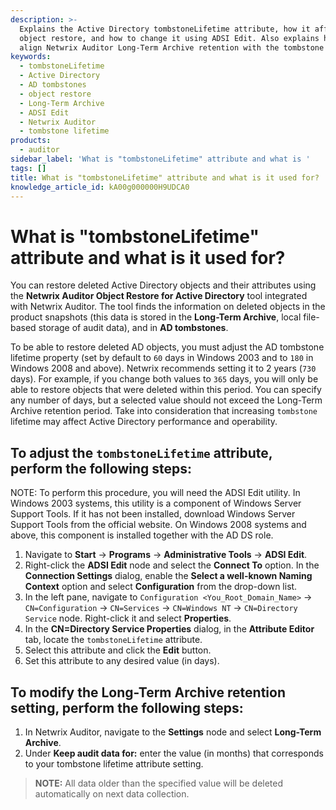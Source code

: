 ```yaml
---
description: >-
  Explains the Active Directory tombstoneLifetime attribute, how it affects
  object restore, and how to change it using ADSI Edit. Also explains how to
  align Netwrix Auditor Long-Term Archive retention with the tombstone lifetime.
keywords:
  - tombstoneLifetime
  - Active Directory
  - AD tombstones
  - object restore
  - Long-Term Archive
  - ADSI Edit
  - Netwrix Auditor
  - tombstone lifetime
products:
  - auditor
sidebar_label: 'What is "tombstoneLifetime" attribute and what is '
tags: []
title: What is "tombstoneLifetime" attribute and what is it used for?
knowledge_article_id: kA00g000000H9UDCA0
---
```


# What is "tombstoneLifetime" attribute and what is it used for?

You can restore deleted Active Directory objects and their attributes using the **Netwrix Auditor Object Restore for Active Directory** tool integrated with Netwrix Auditor. The tool finds the information on deleted objects in the product snapshots (this data is stored in the **Long-Term Archive**, local file-based storage of audit data), and in **AD tombstones**.

To be able to restore deleted AD objects, you must adjust the AD tombstone lifetime property (set by default to `60` days in Windows 2003 and to `180` in Windows 2008 and above). Netwrix recommends setting it to 2 years (`730` days). For example, if you change both values to `365` days, you will only be able to restore objects that were deleted within this period. You can specify any number of days, but a selected value should not exceed the Long-Term Archive retention period. Take into consideration that increasing `tombstone` lifetime may affect Active Directory performance and operability.

## To adjust the `tombstoneLifetime` attribute, perform the following steps:

NOTE: To perform this procedure, you will need the ADSI Edit utility. In Windows 2003 systems, this utility is a component of Windows Server Support Tools. If it has not been installed, download Windows Server Support Tools from the official website. On Windows 2008 systems and above, this component is installed together with the AD DS role.

1. Navigate to **Start** -> **Programs** -> **Administrative Tools** -> **ADSI Edit**.
2. Right-click the **ADSI Edit** node and select the **Connect To** option. In the **Connection Settings** dialog, enable the **Select a well-known Naming Context** option and select **Configuration** from the drop-down list.
3. In the left pane, navigate to `Configuration <You_Root_Domain_Name>` -> `CN=Configuration` -> `CN=Services` -> `CN=Windows NT` -> `CN=Directory Service` node. Right-click it and select **Properties**.
4. In the **CN=Directory Service Properties** dialog, in the **Attribute Editor** tab, locate the `tombstoneLifetime` attribute.
5. Select this attribute and click the **Edit** button.
6. Set this attribute to any desired value (in days).

## To modify the Long-Term Archive retention setting, perform the following steps:

1. In Netwrix Auditor, navigate to the **Settings** node and select **Long-Term Archive**.
2. Under **Keep audit data for:** enter the value (in months) that corresponds to your tombstone lifetime attribute setting.

> **NOTE:** All data older than the specified value will be deleted automatically on next data collection.
